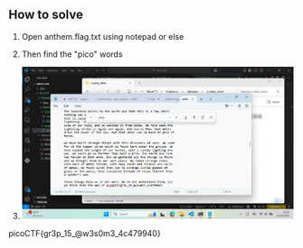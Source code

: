 
## How to solve

1. Open anthem.flag.txt using notepad or else

2. Then find the "pico" words

3. ![alt text](image.png)

picoCTF{gr3p_15_@w3s0m3_4c479940}
    
